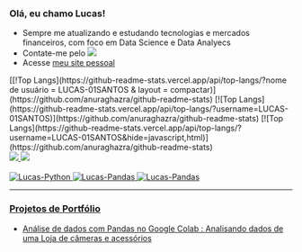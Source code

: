 ### Olá, eu chamo Lucas!

- Sempre me atualizando e estudando tecnologias e mercados financeiros, com foco em Data Science e Data Analyecs
- Contate-me pelo <a href="https://www.linkedin.com/in/lucas-souza-santos-709453165" alvo="_em branco"><img src="https://img.shields.io/badge/-LinkedIn-%230077B5?style = for-the-badge&logo = linkedin&logoColor = branco " alvo="_em branco"></a>
- Acesse [meu site pessoal](https://lucas-digital-garden.vercel.app)

<div>
  [[!Top Langs](https://github-readme-stats.vercel.app/api/top-langs/?nome de usuário = LUCAS-01SANTOS & layout = compactar)](https://github.com/anuraghazra/github-readme-stats)
  [![Top Langs](https://github-readme-stats.vercel.app/api/top-langs/?username=LUCAS-01SANTOS)](https://github.com/anuraghazra/github-readme-stats)
  [![Top Langs](https://github-readme-stats.vercel.app/api/top-langs/?username=LUCAS-01SANTOS&hide=javascript,html)](https://github.com/anuraghazra/github-readme-stats)
</div>

<div alinhar="centro">
  <a href="https://github.com/LUCAS-01SANTOS">
  <img altura="180em" src="https://github-readme-stats.vercel.app/api?nome do usuário = LUCAS-01SANTOS&show_icons = verdade&tema = escuro&include_all_commits = true&count_private = true "/>
  <img altura="180em" src="https://github-readme-stats.vercel.app/api/top-langs/?nome do usuário = LUCAS-01SANTOS&layout = compactar&langs_count = 7&tema = escuro "/>
</div >
  
<div estilo="exibição: inline_block"><br>
  <img alinhar="centro" alt="Lucas-Python" altura="40" largura="50" src="https://raw.githubusercontent.com/devicon/devicon/master/icons/python/python-original.svg">
  <img alinhar="centro" alt="Lucas-Pandas" altura="40" largura="50" src="https://cdn.jsdelivr.net/gh/devicon/devicon/icons/pandas/pandas-original-wordmark.svg" />
  <img alinhar="centro" alt="Lucas-Pandas" altura="40" largura="50" src="https://cdn.jsdelivr.net/gh/devicon/devicon/icons/jupyter/jupyter-original-wordmark.svg" />
</div >

----

### Projetos de Portfólio

- Análise de dados com Pandas no Google Colab : [Analisando dados de uma Loja de câmeras e acessórios](https://github.com/LUCAS-01SANTOS/LUCAS-01SANTOS/blob/main/Analisando_Dados_de_Uma_Loja_de_C%C3%A2meras_Fotogr%C3%A1ficas_e_Acess%C3%B3rios.ipynb)
